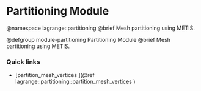 Partitioning Module
============

@namespace lagrange::partitioning
@brief Mesh partitioning using METIS.

@defgroup module-partitioning Partitioning Module
@brief Mesh partitioning using METIS.

### Quick links

- [partition_mesh_vertices ](@ref lagrange::partitioning::partition_mesh_vertices )
